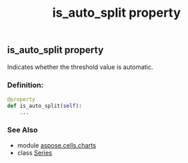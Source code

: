 ﻿---
title: is_auto_split property
second_title: Aspose.Cells for Python via .NET API References
description: 
type: docs
weight: 270
url: /aspose.cells.charts/series/is_auto_split/
is_root: false
---

## is_auto_split property


Indicates whether the threshold value is automatic.
### Definition:
```python
@property
def is_auto_split(self):
    ...
```

### See Also
* module [aspose.cells.charts](../../)
* class [Series](/cells/python-net/aspose.cells.charts/series)
